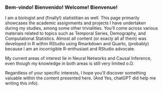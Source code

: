 ### Bem-vindo! Bienvenido! Welcome! Bienvenue!

I am a biologist and (finally!) statistitian as well. This page primarily showcases the academic assignments and projects I have undertaken during my studies, among some other trivialities.  You'll come across various materials related to topics such as Temporal Series, Demography, and Computational Statistics. Almost all content (or exacly all af them) was developed in R within RStudio using Rmarkdown and Quarto, (probably) because I am an incorrigible R-enthusiast and RStudio advocate.

My current areas of interest lie in Neural Networks and Causal Inference, even though my knowledge in both areas is still very limited o.O. 

Regardless of your specific interests, I hope you'll discover something valuable within the content presented here. (And Yes, chatGPT did help me writing this info). 



<!--
**cmusso86/cmusso86** is a ✨ _special_ ✨ repository because its `README.md` (this file) appears on your GitHub profile.

Here are some ideas to get you started:

- 🔭 I’m currently working on ...
- 🌱 I’m currently learning ...
- 👯 I’m looking to collaborate on ...
- 🤔 I’m looking for help with ...
- 💬 Ask me about ...
- 📫 How to reach me: ...
- 😄 Pronouns: ...
- ⚡ Fun fact: ...
-->
